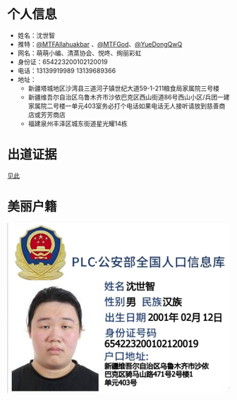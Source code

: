 # 个人信息
- 姓名：沈世智
- 推特：[@MTFAllahuakbar](https://twitter.com/MTFAllahuakbar) 、[@MTFGod](https://twitter.com/MTFGod)、[@YueDongQwQ](https://twitter.com/YuedongQwQ)
- 网名：萌萌小编、清蒸协会、悦咚、绚丽彩虹
- 身份证：654223200102120019
- 电话：13139919989 13139689366
- 地址：
    - 新疆塔城地区沙湾县三道河子镇世纪大道59-1-211粮食局家属院三号楼
    - 新疆维吾尔自治区乌鲁木齐市沙依巴克区西山街道86号西山小区/兵团一建家属院二号楼一单元403室务必打个电话如果电话无人接听请放到慈善商店或芳芳商店
    - 福建泉州丰泽区城东街道星光耀14栋


# 出道证据
[见此](evidence.md)
# 美丽户籍
![穷傻逼视奸蛆死全家](沈世智.jpg "沈世智")
